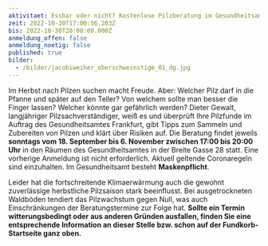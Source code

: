 ```yaml
---
aktivitaet: Essbar oder nicht? Kostenlose Pilzberatung im Gesundheitsamt Frankfurt
zeit: 2022-10-30T17:00:56.203Z
bis: 2022-10-30T20:00:00.000Z
anmeldung_offen: false
anmeldung_noetig: false
published: true
bilder:
  - /bilder/jacobiweiher_oberschweinstige_01_dg.jpg
---
```

Im Herbst nach Pilzen suchen macht Freude. Aber: Welcher Pilz darf in die Pfanne und später auf den Teller? Von welchem sollte man besser die Finger lassen? Welcher könnte gar gefährlich werden? Dieter Gewalt, langjähriger Pilzsachverständiger, weiß es und überprüft Ihre Pilzfunde im Auftrag des Gesundheitsamtes Frankfurt, gibt Tipps zum Sammeln und Zubereiten von Pilzen und klärt über Risiken auf. Die Beratung findet jeweils **sonntags vom 18. September bis 6. November zwischen 17:00 bis 20:00 Uhr** in den Räumen des Gesundheitsamtes in der Breite Gasse 28 statt. Eine vorherige Anmeldung ist nicht erforderlich. Aktuell geltende Coronaregeln sind einzuhalten. Im Gesundheitsamt besteht **Maskenpflicht**.

Leider hat die fortschreitende Klimaerwärmung auch die gewohnt zuverlässige herbstliche Pilzsaison stark beeinflusst. Bei ausgetrockneten Waldböden tendiert das Pilzwachstum gegen Null, was auch Einschränkungen der Beratungstermine zur Folge hat. **Sollte ein Termin witterungsbedingt  oder aus anderen Gründen ausfallen, finden Sie eine entsprechende Information an dieser Stelle bzw. schon auf der Fundkorb-Startseite ganz oben.**